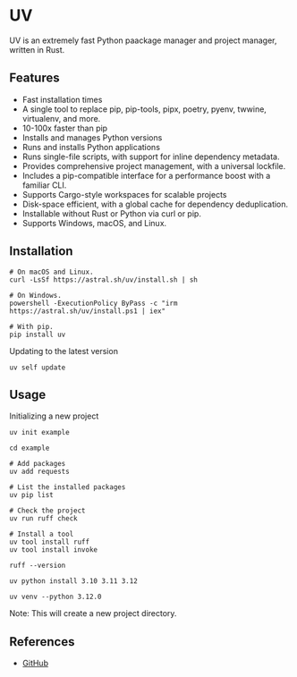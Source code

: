 # UV

UV is an extremely fast Python paackage manager and project manager, written in Rust.

## Features

- Fast installation times
- A single tool to replace pip, pip-tools, pipx, poetry, pyenv, twwine, virtualenv, and more.
- 10-100x faster than pip
- Installs and manages Python versions
- Runs and installs Python applications
- Runs single-file scripts, with support for inline dependency metadata.
- Provides comprehensive project management, with a universal lockfile.
- Includes a pip-compatible interface for a performance boost with a familiar CLI.
- Supports Cargo-style workspaces for scalable projects
- Disk-space efficient, with a global cache for dependency deduplication.
- Installable without Rust or Python via curl or pip.
- Supports Windows, macOS, and Linux.

## Installation

```Shell
# On macOS and Linux.
curl -LsSf https://astral.sh/uv/install.sh | sh
```

```Shell
# On Windows.
powershell -ExecutionPolicy ByPass -c "irm https://astral.sh/uv/install.ps1 | iex"
```

```Shell
# With pip.
pip install uv
```

Updating to the latest version 

```Shell
uv self update
```

## Usage

Initializing a new project

```Shell
uv init example

cd example

# Add packages
uv add requests

# List the installed packages
uv pip list

# Check the project
uv run ruff check

# Install a tool
uv tool install ruff
uv tool install invoke

ruff --version

uv python install 3.10 3.11 3.12

uv venv --python 3.12.0
```

Note: This will create a new project directory.

## References

- [GitHub](https://github.com/astral-sh/uv)